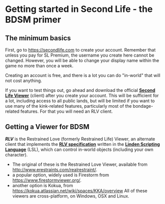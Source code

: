 # Getting started in Second Life - the BDSM primer

## The minimum basics

First, go to <https://secondlife.com> to create your account. Remember that unless you pay for SL Premium, the username you create here cannot be changed.  However, you will be able to change your display name within the game no more than once a week.

Creating an account is free, and there is a lot you can do "in-world" that will not cost anything.

If you want to test things out, go ahead and download the official [**Second Life Viewer**](https://secondlife.com/support/downloads/) (client) after you create your account.  This will be sufficient for a lot, including access to all public lands, but will be limited if you want to use many of the kink-related features, particularly most of the bondage-related features. For that you will need an RLV client.

## Getting a Viewer for BDSM

***RLV*** is the Restrained Love (formerly Restrained Life) Viewer, an alternate client that implements the [**RLV specification**](http://wiki.secondlife.com/wiki/LSL_Protocol/RestrainedLoveAPI) written in the [**Linden Scripting Language**](http://wiki.secondlife.com/wiki/LSL_Portal) (LSL), which can control in-world objects (including your own character).

- The original of these is the Restrained Love Viewer, available from <http://www.erestraints.com/realrestraint/>.
- a popular option, widely used is Firestorm from <https://www.firestormviewer.org/>.
- another option is Kokua, from <https://kokua.atlassian.net/wiki/spaces/KKA/overview>
All of these viewers are cross-platform, on Windows, OSX and Linux.
